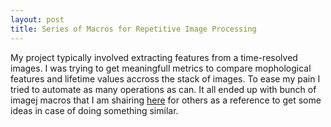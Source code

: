 ```yaml
---
layout: post
title: Series of Macros for Repetitive Image Processing
---
```

My project typically involved extracting features from a time-resolved images. I was trying to get meaningfull metrics to 
compare mophological features and lifetime values accross the stack of images. To ease my pain I tried to automate as many 
operations as can. It all ended up with bunch of imagej macros that I am shairing [here](https://github.com/fathi0amir/TAM_SEM_ImageJ_Macros) for others as a reference to get some ideas 
in case of doing something similar. 
